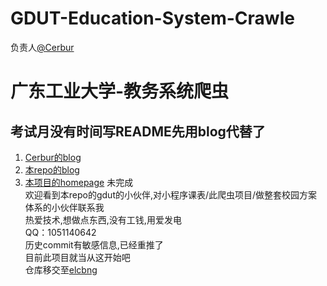 # GDUT-Education-System-Crawle  
负责人[@Cerbur](https://github.com/Cerbur)
# 广东工业大学-教务系统爬虫  
## 考试月没有时间写README先用blog代替了  
1. [Cerbur的blog](https://blog.cerbur.club)  
2. [本repo的blog](https://blog.cerbur.club/blog/2019/12/20/jsoup/)  
3. [本项目的homepage](https://gdut.cerbur.club/) 未完成  
欢迎看到本repo的gdut的小伙伴,对小程序课表/此爬虫项目/做整套校园方案体系的小伙伴联系我  
热爱技术,想做点东西,没有工钱,用爱发电   
QQ：1051140642  
历史commit有敏感信息,已经重推了  
目前此项目就当从这开始吧  
仓库移交至[elcbng](https://github.com/elcbng)  
